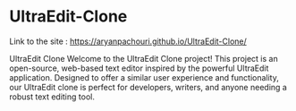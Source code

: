 # UltraEdit-Clone

Link to the site : https://aryanpachouri.github.io/UltraEdit-Clone/

UltraEdit Clone Welcome to the UltraEdit Clone project! This project is an open-source, web-based text editor inspired by the powerful UltraEdit application. Designed to offer a similar user experience and functionality, our UltraEdit clone is perfect for developers, writers, and anyone needing a robust text editing tool.
